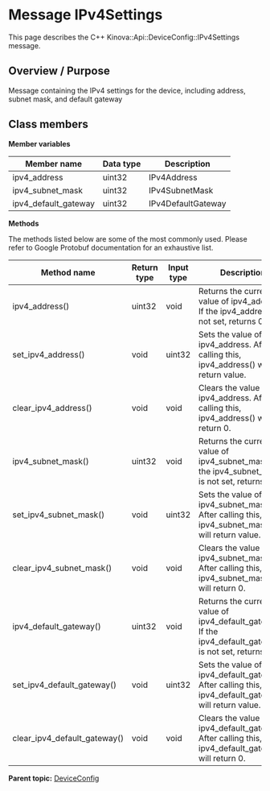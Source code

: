 # Message IPv4Settings

This page describes the C++ Kinova::Api::DeviceConfig::IPv4Settings message.

## Overview / Purpose

Message containing the IPv4 settings for the device, including address, subnet mask, and default gateway

## Class members

 **Member variables** 

|Member name|Data type|Description|
|-----------|---------|-----------|
|ipv4\_address|uint32|IPv4Address|
|ipv4\_subnet\_mask|uint32|IPv4SubnetMask|
|ipv4\_default\_gateway|uint32|IPv4DefaultGateway|

 **Methods** 

The methods listed below are some of the most commonly used. Please refer to Google Protobuf documentation for an exhaustive list.

|Method name|Return type|Input type|Description|
|-----------|-----------|----------|-----------|
|ipv4\_address\(\)|uint32|void|Returns the current value of ipv4\_address. If the ipv4\_address is not set, returns 0.|
|set\_ipv4\_address\(\)|void|uint32|Sets the value of ipv4\_address. After calling this, ipv4\_address\(\) will return value.|
|clear\_ipv4\_address\(\)|void|void|Clears the value of ipv4\_address. After calling this, ipv4\_address\(\) will return 0.|
|ipv4\_subnet\_mask\(\)|uint32|void|Returns the current value of ipv4\_subnet\_mask. If the ipv4\_subnet\_mask is not set, returns 0.|
|set\_ipv4\_subnet\_mask\(\)|void|uint32|Sets the value of ipv4\_subnet\_mask. After calling this, ipv4\_subnet\_mask\(\) will return value.|
|clear\_ipv4\_subnet\_mask\(\)|void|void|Clears the value of ipv4\_subnet\_mask. After calling this, ipv4\_subnet\_mask\(\) will return 0.|
|ipv4\_default\_gateway\(\)|uint32|void|Returns the current value of ipv4\_default\_gateway. If the ipv4\_default\_gateway is not set, returns 0.|
|set\_ipv4\_default\_gateway\(\)|void|uint32|Sets the value of ipv4\_default\_gateway. After calling this, ipv4\_default\_gateway\(\) will return value.|
|clear\_ipv4\_default\_gateway\(\)|void|void|Clears the value of ipv4\_default\_gateway. After calling this, ipv4\_default\_gateway\(\) will return 0.|

**Parent topic:** [DeviceConfig](../references/summary_DeviceConfig.md)

